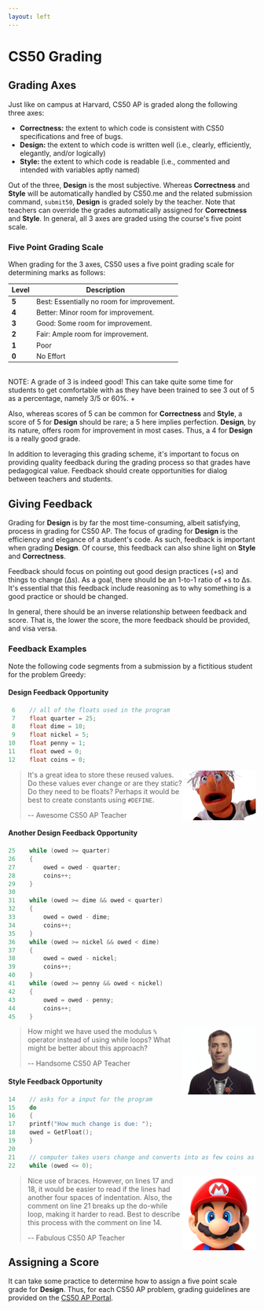 ```yaml
---
layout: left
---
```


# CS50 Grading

## Grading Axes
Just like on campus at Harvard, CS50 AP is graded along the following three axes:

* **Correctness:** the extent to which code is consistent with CS50 specifications and free of bugs.
* **Design:** the extent to which code is written well (i.e., clearly, efficiently, elegantly, and/or logically)
* **Style:** the extent to which code is readable (i.e., commented and intended with variables aptly named)

Out of the three, **Design** is the most subjective. Whereas **Correctness** and **Style** will be automatically handled by CS50.me and the related submission command, `submit50`, **Design** is graded solely by the teacher. Note that teachers can override the grades automatically assigned for **Correctness** and **Style**. In general, all 3 axes are graded using the course's five point scale.

### Five Point Grading Scale

When grading for the 3 axes, CS50 uses a five point grading scale for determining marks as follows:

| Level | Description                                |
|-------|--------------------------------------------|
| **5** | Best: Essentially no room for improvement. |
| **4** | Better: Minor room for improvement.        |
| **3** | Good: Some room for improvement.           |
| **2** | Fair: Ample room for improvement.          |
| **1** | Poor                                       |
| **0** | No Effort                                  |

<br>
NOTE: A grade of 3 is indeed good! This can take quite some time for students to get comfortable with as they have been trained to see 3 out of 5 as a percentage, namely 3/5 or 60%. +

Also, whereas scores of 5 can be common for **Correctness** and **Style**, a score of 5 for **Design** should be rare; a 5 here implies perfection. **Design**, by its nature, offers room for improvement in most cases.  Thus, a 4 for **Design** is a really good grade.  

In addition to leveraging this grading scheme, it's important to focus on providing quality feedback during the grading process so that grades have pedagogical value. Feedback should create opportunities for dialog between teachers and students.


## Giving Feedback
Grading for **Design** is by far the most time-consuming, albeit satisfying, process in grading for CS50 AP. The focus of grading for **Design** is the efficiency and elegance of a student's code. As such, feedback is important when grading **Design**. Of course, this feedback can also shine light on **Style** and **Correctness**.

Feedback should focus on pointing out good design practices (+s) and things to change (Δs). As a goal, there should be an 1-to-1 ratio of +s to Δs. It's essential that this feedback include reasoning as to why something is a good practice or should be changed.

In general, there should be an inverse relationship between feedback and score. That is, the lower the score, the more feedback should be provided, and visa versa.

### Feedback Examples
Note the following code segments from a submission by a fictitious student for the problem Greedy:

#### Design Feedback Opportunity
```c
 6    // all of the floats used in the program
 7    float quarter = 25;
 8    float dime = 10;
 9    float nickel = 5;
10    float penny = 1;
11    float owed = 0;
12    float coins = 0;
```
<img src="muppet.png" alt="CS50 Muppet" width="150" align="right">

> It's a great idea to store these reused values. Do these values ever change or are they static? Do they need to be floats?
> Perhaps it would be best to create constants using `#DEFINE`.
>
> -- Awesome CS50 AP Teacher

#### Another Design Feedback Opportunity

```c
25    while (owed >= quarter)
26    {
27        owed = owed - quarter;
28        coins++;
29    }
30    
31    while (owed >= dime && owed < quarter)
32    {
33        owed = owed - dime;
34        coins++;
35    }    
36    while (owed >= nickel && owed < dime)
37    {
38        owed = owed - nickel;
39        coins++;
40    }         
41    while (owed >= penny && owed < nickel)
42    {    
43        owed = owed - penny;
44        coins++;
45    }
```

<img src="dancoffey.gif" alt="Dan" width="150" align="right">

> How might we have used the modulus `%` operator instead of using while loops? What might be better about this approach?
>
> -- Handsome CS50 AP Teacher

#### Style Feedback Opportunity
```c
14    // asks for a input for the program
15    do
16    {
17    printf("How much change is due: ");
18    owed = GetFloat();
19    }
20    
21    // computer takes users change and converts into as few coins as possible    
22    while (owed <= 0);
```
<img src="mario.jpg" alt="Mario" width="150" align="right">

> Nice use of braces. However, on lines 17 and 18, it would be easier to read if the lines had another four spaces of indentation. Also,
> the comment on line 21 breaks
> up the do-while loop, making it harder to read. Best to describe this process with the comment on line 14.
>
> -- Fabulous CS50 AP Teacher

## Assigning a Score

It can take some practice to determine how to assign a five point scale grade for **Design**.  Thus, for each CS50 AP problem, grading guidelines are provided on the [CS50 AP Portal](https://ap.cs50.net/resources/).
